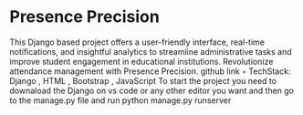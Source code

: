 # Presence Precision
This Django based project offers a user-friendly interface, real-time
notifications, and insightful analytics to streamline administrative tasks and improve student engagement in
educational institutions. Revolutionize attendance management with Presence Precision. github link
◦ TechStack: Django , HTML , Bootstrap , JavaScript
To start the project you need to downaload the Django on vs code or any other editor you want and then go to the manage.py file and run
python manage.py runserver
